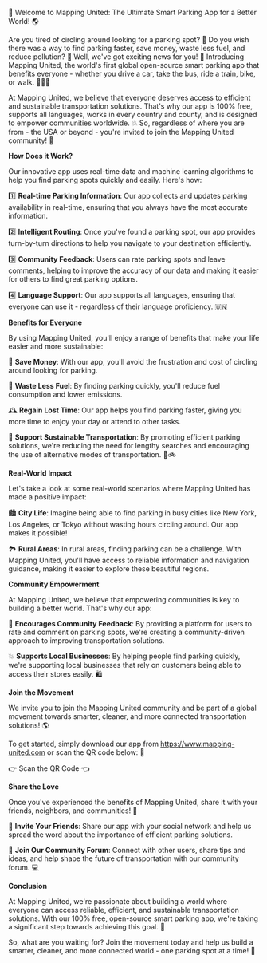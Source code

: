 🚀 Welcome to Mapping United: The Ultimate Smart Parking App for a Better World! 🌎

Are you tired of circling around looking for a parking spot? 💨 Do you wish there was a way to find parking faster, save money, waste less fuel, and reduce pollution? 🚗 Well, we've got exciting news for you! 🎉 Introducing Mapping United, the world's first global open-source smart parking app that benefits everyone - whether you drive a car, take the bus, ride a train, bike, or walk. 🚶‍♀️🚌

At Mapping United, we believe that everyone deserves access to efficient and sustainable transportation solutions. That's why our app is 100% free, supports all languages, works in every country and county, and is designed to empower communities worldwide. 💥 So, regardless of where you are from - the USA or beyond - you're invited to join the Mapping United community! 🎉

**How Does it Work?**

Our innovative app uses real-time data and machine learning algorithms to help you find parking spots quickly and easily. Here's how:

1️⃣ **Real-time Parking Information**: Our app collects and updates parking availability in real-time, ensuring that you always have the most accurate information.

2️⃣ **Intelligent Routing**: Once you've found a parking spot, our app provides turn-by-turn directions to help you navigate to your destination efficiently.

3️⃣ **Community Feedback**: Users can rate parking spots and leave comments, helping to improve the accuracy of our data and making it easier for others to find great parking options.

4️⃣ **Language Support**: Our app supports all languages, ensuring that everyone can use it - regardless of their language proficiency. 🇺🇳

**Benefits for Everyone**

By using Mapping United, you'll enjoy a range of benefits that make your life easier and more sustainable:

💸 **Save Money**: With our app, you'll avoid the frustration and cost of circling around looking for parking.

🌟 **Waste Less Fuel**: By finding parking quickly, you'll reduce fuel consumption and lower emissions.

🕰️ **Regain Lost Time**: Our app helps you find parking faster, giving you more time to enjoy your day or attend to other tasks.

💪 **Support Sustainable Transportation**: By promoting efficient parking solutions, we're reducing the need for lengthy searches and encouraging the use of alternative modes of transportation. 🚌🚲

**Real-World Impact**

Let's take a look at some real-world scenarios where Mapping United has made a positive impact:

🏙️ **City Life**: Imagine being able to find parking in busy cities like New York, Los Angeles, or Tokyo without wasting hours circling around. Our app makes it possible!

🏞️ **Rural Areas**: In rural areas, finding parking can be a challenge. With Mapping United, you'll have access to reliable information and navigation guidance, making it easier to explore these beautiful regions.

**Community Empowerment**

At Mapping United, we believe that empowering communities is key to building a better world. That's why our app:

🌟 **Encourages Community Feedback**: By providing a platform for users to rate and comment on parking spots, we're creating a community-driven approach to improving transportation solutions.

💥 **Supports Local Businesses**: By helping people find parking quickly, we're supporting local businesses that rely on customers being able to access their stores easily. 🛍️

**Join the Movement**

We invite you to join the Mapping United community and be part of a global movement towards smarter, cleaner, and more connected transportation solutions! 🌎

To get started, simply download our app from https://www.mapping-united.com or scan the QR code below: 📱

👉 Scan the QR Code 👈

**Share the Love**

Once you've experienced the benefits of Mapping United, share it with your friends, neighbors, and communities! 🎉

📢 **Invite Your Friends**: Share our app with your social network and help us spread the word about the importance of efficient parking solutions.

💬 **Join Our Community Forum**: Connect with other users, share tips and ideas, and help shape the future of transportation with our community forum. 💻

**Conclusion**

At Mapping United, we're passionate about building a world where everyone can access reliable, efficient, and sustainable transportation solutions. With our 100% free, open-source smart parking app, we're taking a significant step towards achieving this goal. 🌟

So, what are you waiting for? Join the movement today and help us build a smarter, cleaner, and more connected world - one parking spot at a time! 💪